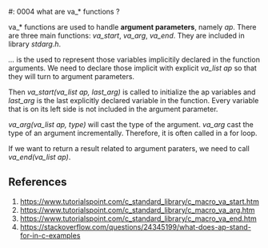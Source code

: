 #: 0004 what are va_* functions ?

va_* functions are used to handle **argument parameters**, namely *ap*. There are three main functions: *va_start*, *va_arg*, *va_end*. They are included in library *stdarg.h*.

*...* is the used to represent those variables implicitily declared in the function arguments. We need to declare those implicit with explicit *va_list ap* so that they will turn to argument parameters.

Then *va_start(va_list ap, last_arg)* is called to initialize the ap variables and *last_arg* is the last explicitly declared variable in the function. Every variable that is on its left side is not included in the argument parameter.

*va_arg(va_list ap, type)* will cast the type of the argument. *va_arg* cast the type of an argument incrementally. Therefore, it is often called in a for loop.

If we want to return a result related to argument paraters, we need to call *va_end(va_list ap)*.

## References
1. https://www.tutorialspoint.com/c_standard_library/c_macro_va_start.htm
1. https://www.tutorialspoint.com/c_standard_library/c_macro_va_arg.htm
1. https://www.tutorialspoint.com/c_standard_library/c_macro_va_end.htm
1. https://stackoverflow.com/questions/24345199/what-does-ap-stand-for-in-c-examples